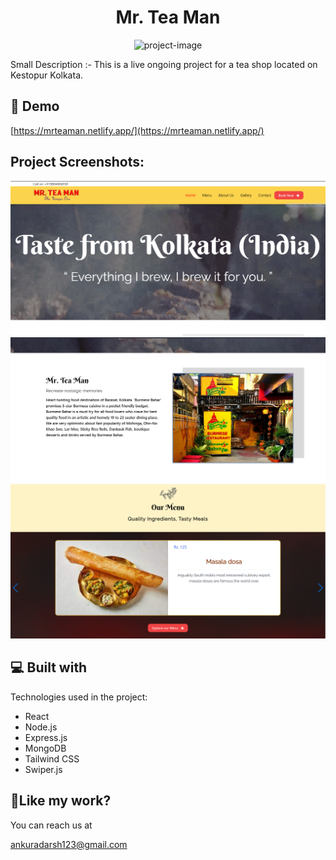 <h1 align="center" id="title">Mr. Tea Man</h1>

<p align="center"><img src="https://socialify.git.ci/ankuradarsh/teaman/image?font=Raleway&amp;language=1&amp;name=1&amp;owner=1&amp;pattern=Plus&amp;stargazers=1&amp;theme=Auto" alt="project-image"></p>

<p id="description">Small Description :- This is a live ongoing project for a tea shop located on Kestopur Kolkata.</p>

<h2>🚀 Demo</h2>

[https://mrteaman.netlify.app/](https://mrteaman.netlify.app/)

<h2>Project Screenshots:</h2>

<img src="https://github.com/ankuradarsh/teaman/blob/master/screensort0.png?raw=true" alt="project-screenshot" >

<img src="https://github.com/ankuradarsh/teaman/blob/master/screensort1.png?raw=true" alt="project-screenshot" >

<img src="https://github.com/ankuradarsh/teaman/blob/master/screenshot2.png?raw=true" alt="project-screenshot" >

  
  
<h2>💻 Built with</h2>

Technologies used in the project:

*   React
*   Node.js
*   Express.js
*   MongoDB
*   Tailwind CSS
*   Swiper.js

<h2>💖Like my work?</h2>

You can reach us at<p>ankuradarsh123@gmail.com</p>
